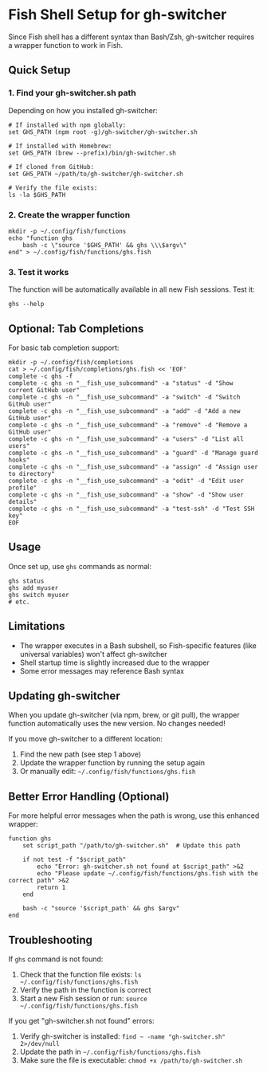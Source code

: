 # Fish Shell Setup for gh-switcher

Since Fish shell has a different syntax than Bash/Zsh, gh-switcher requires a wrapper function to work in Fish.

## Quick Setup

### 1. Find your gh-switcher.sh path

Depending on how you installed gh-switcher:

```fish
# If installed with npm globally:
set GHS_PATH (npm root -g)/gh-switcher/gh-switcher.sh

# If installed with Homebrew:
set GHS_PATH (brew --prefix)/bin/gh-switcher.sh

# If cloned from GitHub:
set GHS_PATH ~/path/to/gh-switcher/gh-switcher.sh

# Verify the file exists:
ls -la $GHS_PATH
```

### 2. Create the wrapper function

```fish
mkdir -p ~/.config/fish/functions
echo "function ghs
    bash -c \"source '$GHS_PATH' && ghs \\\$argv\"
end" > ~/.config/fish/functions/ghs.fish
```

### 3. Test it works

The function will be automatically available in all new Fish sessions. Test it:

```fish
ghs --help
```

## Optional: Tab Completions

For basic tab completion support:

```fish
mkdir -p ~/.config/fish/completions
cat > ~/.config/fish/completions/ghs.fish << 'EOF'
complete -c ghs -f
complete -c ghs -n "__fish_use_subcommand" -a "status" -d "Show current GitHub user"
complete -c ghs -n "__fish_use_subcommand" -a "switch" -d "Switch GitHub user"
complete -c ghs -n "__fish_use_subcommand" -a "add" -d "Add a new GitHub user"
complete -c ghs -n "__fish_use_subcommand" -a "remove" -d "Remove a GitHub user"
complete -c ghs -n "__fish_use_subcommand" -a "users" -d "List all users"
complete -c ghs -n "__fish_use_subcommand" -a "guard" -d "Manage guard hooks"
complete -c ghs -n "__fish_use_subcommand" -a "assign" -d "Assign user to directory"
complete -c ghs -n "__fish_use_subcommand" -a "edit" -d "Edit user profile"
complete -c ghs -n "__fish_use_subcommand" -a "show" -d "Show user details"
complete -c ghs -n "__fish_use_subcommand" -a "test-ssh" -d "Test SSH key"
EOF
```

## Usage

Once set up, use `ghs` commands as normal:

```fish
ghs status
ghs add myuser
ghs switch myuser
# etc.
```

## Limitations

- The wrapper executes in a Bash subshell, so Fish-specific features (like universal variables) won't affect gh-switcher
- Shell startup time is slightly increased due to the wrapper
- Some error messages may reference Bash syntax

## Updating gh-switcher

When you update gh-switcher (via npm, brew, or git pull), the wrapper function automatically uses the new version. No changes needed!

If you move gh-switcher to a different location:
1. Find the new path (see step 1 above)
2. Update the wrapper function by running the setup again
3. Or manually edit: `~/.config/fish/functions/ghs.fish`

## Better Error Handling (Optional)

For more helpful error messages when the path is wrong, use this enhanced wrapper:

```fish
function ghs
    set script_path "/path/to/gh-switcher.sh"  # Update this path
    
    if not test -f "$script_path"
        echo "Error: gh-switcher.sh not found at $script_path" >&2
        echo "Please update ~/.config/fish/functions/ghs.fish with the correct path" >&2
        return 1
    end
    
    bash -c "source '$script_path' && ghs $argv"
end
```

## Troubleshooting

If `ghs` command is not found:
1. Check that the function file exists: `ls ~/.config/fish/functions/ghs.fish`
2. Verify the path in the function is correct
3. Start a new Fish session or run: `source ~/.config/fish/functions/ghs.fish`

If you get "gh-switcher.sh not found" errors:
1. Verify gh-switcher is installed: `find ~ -name "gh-switcher.sh" 2>/dev/null`
2. Update the path in `~/.config/fish/functions/ghs.fish`
3. Make sure the file is executable: `chmod +x /path/to/gh-switcher.sh`